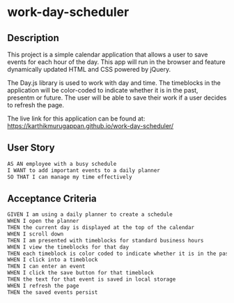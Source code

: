 # work-day-scheduler

## Description

This project is a simple calendar application that allows a user to save events for each hour of the day. This app will run in the browser and feature dynamically updated HTML and CSS powered by jQuery.

The Day.js library is used to work with day and time. The timeblocks in the application will be color-coded to indicate whether it is in the past, presentm or future. The user will be able to save their work if a user decides to refresh the page.

The live link for this application can be found at: https://karthikmurugappan.github.io/work-day-scheduler/

## User Story

```md
AS AN employee with a busy schedule
I WANT to add important events to a daily planner
SO THAT I can manage my time effectively
```

## Acceptance Criteria

```md
GIVEN I am using a daily planner to create a schedule
WHEN I open the planner
THEN the current day is displayed at the top of the calendar
WHEN I scroll down
THEN I am presented with timeblocks for standard business hours
WHEN I view the timeblocks for that day
THEN each timeblock is color coded to indicate whether it is in the past, present, or future
WHEN I click into a timeblock
THEN I can enter an event
WHEN I click the save button for that timeblock
THEN the text for that event is saved in local storage
WHEN I refresh the page
THEN the saved events persist
```